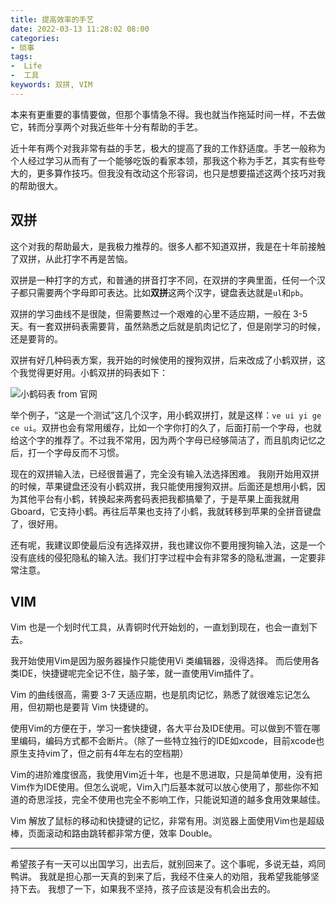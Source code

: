 ```yaml
---
title: 提高效率的手艺
date: 2022-03-13 11:28:02 08:00
categories:
- 琐事
tags:
-  Life
-  工具
keywords: 双拼, VIM
---
```


本来有更重要的事情要做，但那个事情急不得。我也就当作拖延时间一样，不去做它，转而分享两个对我近些年十分有帮助的手艺。

近十年有两个对我非常有益的手艺，极大的提高了我的工作舒适度。手艺一般称为个人经过学习从而有了一个能够吃饭的看家本领，那我这个称为手艺，其实有些夸大的，更多算作技巧。但我没有改动这个形容词，也只是想要描述这两个技巧对我的帮助很大。

## 双拼

这个对我的帮助最大，是我极力推荐的。很多人都不知道双拼，我是在十年前接触了双拼，从此打字不再是苦恼。

双拼是一种打字的方式，和普通的拼音打字不同，在双拼的字典里面，任何一个汉子都只需要两个字母即可表达。比如**双拼**这两个汉字，键盘表达就是`ul`和`pb`。

<!-- more -->

双拼的学习曲线不是很陡，但需要熬过一个艰难的心里不适应期，一般在 3-5 天。有一套双拼码表需要背，虽然熟悉之后就是肌肉记忆了，但是刚学习的时候，还是要背的。

双拼有好几种码表方案，我开始的时候使用的搜狗双拼，后来改成了小鹤双拼，这个我觉得更好用。小鹤双拼的码表如下：

![小鹤码表 from 官网](https://s1.ax1x.com/2022/03/13/bqNkKP.png)

举个例子，“这是一个测试”这几个汉字，用小鹤双拼打，就是这样：`ve ui yi ge ce ui`。双拼也会有常用缓存，比如一个字你打的久了，后面打前一个字母，也就给这个字的推荐了。不过我不常用，因为两个字母已经够简洁了，而且肌肉记忆之后，打一个字母反而不习惯。

现在的双拼输入法，已经很普遍了，完全没有输入法选择困难。
我刚开始用双拼的时候，苹果键盘还没有小鹤双拼，我只能使用搜狗双拼。后面还是想用小鹤，因为其他平台有小鹤，转换起来两套码表把我都搞晕了，于是苹果上面我就用 Gboard，它支持小鹤。再往后苹果也支持了小鹤，我就转移到苹果的全拼音键盘了，很好用。

还有呢，我建议即使最后没有选择双拼，我也建议你不要用搜狗输入法，这是一个没有底线的侵犯隐私的输入法。我们打字过程中会有非常多的隐私泄漏，一定要非常注意。

## VIM

Vim 也是一个划时代工具，从青铜时代开始划的，一直划到现在，也会一直划下去。

我开始使用Vim是因为服务器操作只能使用Vi 类编辑器，没得选择。
而后使用各类IDE，快捷键呢完全记不住，脑子笨，就一直使用Vim插件了。

Vim 的曲线很高，需要 3-7 天适应期，也是肌肉记忆，熟悉了就很难忘记怎么用，但初期也是要背 Vim 快捷键的。

使用Vim的方便在于，学习一套快捷键，各大平台及IDE使用。可以做到不管在哪里编码，编码方式都不会断片。（除了一些特立独行的IDE如xcode，目前xcode也原生支持vim了，但之前有4年左右的空档期）

Vim的进阶难度很高，我使用Vim近十年，也是不思进取，只是简单使用，没有把Vim作为IDE使用。但怎么说呢，Vim入门后基本就可以放心使用了，那些你不知道的奇思淫技，完全不使用也完全不影响工作，只能说知道的越多食用效果越佳。

Vim 解放了鼠标的移动和快捷键的记忆，非常有用。浏览器上面使用Vim也是超级棒，页面滚动和路由跳转都非常方便，效率 Double。

---

希望孩子有一天可以出国学习，出去后，就别回来了。这个事呢，多说无益，鸡同鸭讲。
我就是担心那一天真的到来了后，我经不住亲人的劝阻，我希望我能够坚持下去。
我想了一下，如果我不坚持，孩子应该是没有机会出去的。